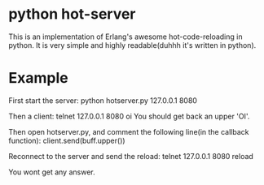 python hot-server
===========

This is an implementation of Erlang's awesome hot-code-reloading
in python.
It is very simple and highly readable(duhhh it's written in python).

Example
=============
First start the server:
  python hotserver.py 127.0.0.1 8080


Then a client:
  telnet 127.0.0.1 8080
  oi
You should get back an upper 'OI'.


Then open hotserver.py, and comment the following line(in the callback function):
  client.send(buff.upper())

Reconnect to the server and send the reload:
  telnet 127.0.0.1 8080
  reload

You wont get any answer.

